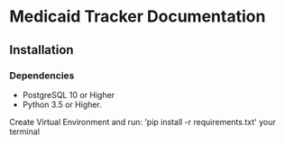 # Medicaid Tracker Documentation
## Installation
### Dependencies
* PostgreSQL 10 or Higher
* Python 3.5 or Higher.

Create Virtual Environment and run: 'pip install -r requirements.txt' your terminal
